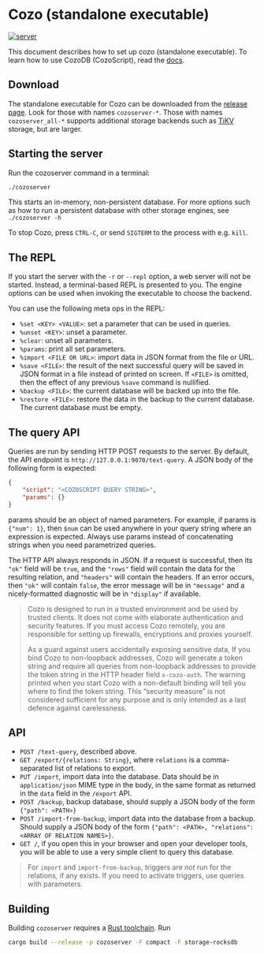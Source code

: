 # Cozo (standalone executable)

[![server](https://img.shields.io/github/v/release/cozodb/cozo)](https://github.com/cozodb/cozo/releases)

This document describes how to set up cozo (standalone executable).
To learn how to use CozoDB (CozoScript), read the [docs](https://docs.cozodb.org/en/latest/index.html).

## Download

The standalone executable for Cozo can be downloaded from the [release page](https://github.com/cozodb/cozo/releases).
Look for those with names `cozoserver-*`.
Those with names `cozoserver_all-*` supports additional storage backends
such as [TiKV](https://tikv.org/) storage, but are larger.

## Starting the server

Run the cozoserver command in a terminal:

```bash
./cozoserver
```

This starts an in-memory, non-persistent database.
For more options such as how to run a persistent database with other storage engines,
see `./cozoserver -h`

To stop Cozo, press `CTRL-C`, or send `SIGTERM` to the process with e.g. `kill`.

## The REPL

If you start the server with the `-r` or `--repl` option, a web server will not be started.
Instead, a terminal-based REPL is presented to you. The engine options can be used when
invoking the executable to choose the backend.

You can use the following meta ops in the REPL:

* `%set <KEY> <VALUE>`: set a parameter that can be used in queries.
* `%unset <KEY>`: unset a parameter.
* `%clear`: unset all parameters.
* `%params`: print all set parameters.
* `%import <FILE OR URL>`: import data in JSON format from the file or URL. 
* `%save <FILE>`: the result of the next successful query will be saved in JSON format in a file instead of printed on screen. If `<FILE>` is omitted, then the effect of any previous `%save` command is nullified. 
* `%backup <FILE>`: the current database will be backed up into the file.
* `%restore <FILE>`: restore the data in the backup to the current database. The current database must be empty.

## The query API

Queries are run by sending HTTP POST requests to the server. 
By default, the API endpoint is `http://127.0.0.1:9070/text-query`. 
A JSON body of the following form is expected:
```json
{
    "script": "<COZOSCRIPT QUERY STRING>",
    "params": {}
}
```
params should be an object of named parameters. For example, if params is `{"num": 1}`, 
then `$num` can be used anywhere in your query string where an expression is expected. 
Always use params instead of concatenating strings when you need parametrized queries.

The HTTP API always responds in JSON. If a request is successful, then its `"ok"` field will be `true`,
and the `"rows"` field will contain the data for the resulting relation, and `"headers"` will contain
the headers. If an error occurs, then `"ok"` will contain `false`, the error message will be in `"message"`
and a nicely-formatted diagnostic will be in `"display"` if available.

> Cozo is designed to run in a trusted environment and be used by trusted clients. 
> It does not come with elaborate authentication and security features. 
> If you must access Cozo remotely, you are responsible for setting up firewalls, encryptions and proxies yourself.
> 
> As a guard against users accidentally exposing sensitive data, 
> If you bind Cozo to non-loopback addresses, 
> Cozo will generate a token string and require all queries from non-loopback addresses 
> to provide the token string in the HTTP header field `x-cozo-auth`. 
> The warning printed when you start Cozo with a 
> non-default binding will tell you where to find the token string. 
> This “security measure” is not considered sufficient for any purpose 
> and is only intended as a last defence against carelessness.

## API

* `POST /text-query`, described above.
* `GET /export/{relations: String}`, where `relations` is a comma-separated list of relations to export.
* `PUT /import`, import data into the database. Data should be in `application/json` MIME type in the body,
   in the same format as returned in the `data` field in the `/export` API.
* `POST /backup`, backup database, should supply a JSON body of the form `{"path": <PATH>}`
* `POST /import-from-backup`, import data into the database from a backup. Should supply a JSON body 
   of the form `{"path": <PATH>, "relations": <ARRAY OF RELATION NAMES>}`.
* `GET /`, if you open this in your browser and open your developer tools, you will be able to use
   a very simple client to query this database.

> For `import` and `import-from-backup`, triggers are _not_ run for the relations, if any exists.
If you need to activate triggers, use queries with parameters.


## Building

Building `cozoserver` requires a [Rust toolchain](https://rustup.rs). Run

```bash
cargo build --release -p cozoserver -F compact -F storage-rocksdb
```
